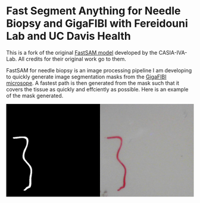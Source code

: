 # Fast Segment Anything for Needle Biopsy and GigaFIBI with Fereidouni Lab and UC Davis Health

This is a fork of the original [FastSAM model](https://github.com/CASIA-IVA-Lab/FastSAM) developed by the CASIA-IVA-Lab. All credits for their original work go to them. 

FastSAM for needle biopsy is an image processing pipeline I am developing to quickly generate image segmentation masks from the [GigaFIBI microsope](https://opg.optica.org/abstract.cfm?uri=Microscopy-2024-MS1A.2). A fastest path is then generated from the mask such that it covers the tissue as quickly and effciently as possible. Here is an example of the mask generated. 

![mask and image side by side comparison](image.png) 

